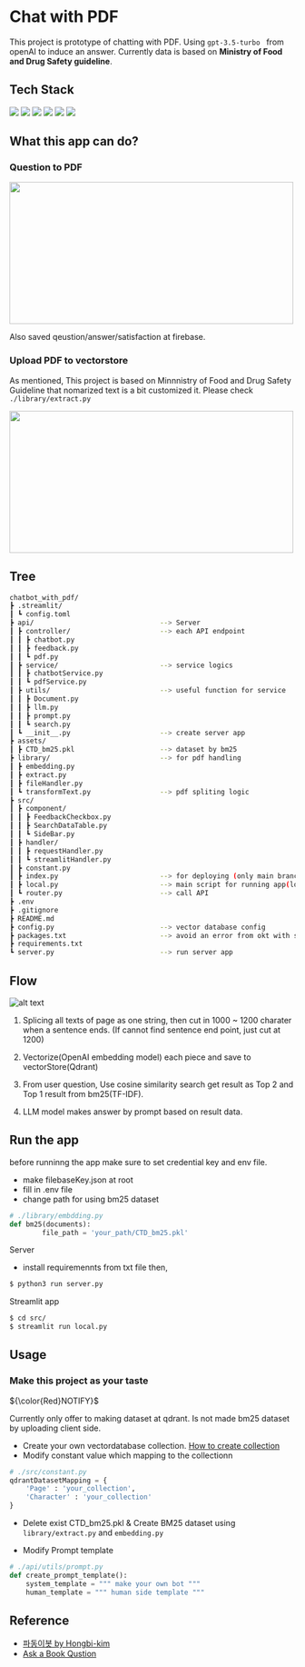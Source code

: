 # Chat with PDF

This project is prototype of chatting with PDF. Using `gpt-3.5-turbo ` from openAI to induce an answer. Currently data is based on **Ministry of Food and Drug Safety guideline**.

## Tech Stack

<img src="https://img.shields.io/badge/Python-3776AB?style=for-the-badge&logo=Python&logoColor=white"> <img src="https://img.shields.io/badge/Streamlit-FF4B4B?style=for-the-badge&logo=Streamlit&logoColor=white"> <img src="https://img.shields.io/badge/Qdrant-E40000?style=for-the-badge&logo=logoColor=white"> <img src="https://img.shields.io/badge/Flask-000000?style=for-the-badge&logo=Flask&logoColor=white"> <img src="https://img.shields.io/badge/Firebase-FFCA28?style=for-the-badge&logo=Firebase&logoColor=white"> <img src="https://img.shields.io/badge/OpenAI-412991?style=for-the-badge&logo=OpenAI&logoColor=white">

## What this app can do?

### Question to PDF

<img src="https://github.com/jumyeong33/bm25_chatbot/assets/57386602/196e74ac-7392-4077-b1b5-ea5fff5036af" width="500" height="250">

Also saved qeustion/answer/satisfaction at firebase.

### Upload PDF to vectorstore

As mentioned, This project is based on Minnnistry of Food and Drug Safety Guideline that nomarized text is a bit customized it. Please check `./library/extract.py`

<img src="https://github.com/jumyeong33/bm25_chatbot/assets/57386602/cf6e5658-a854-4c9e-a962-c2140f2ad990" width="500" height="250">

## Tree

```sh
chatbot_with_pdf/
┣ .streamlit/
┃ ┗ config.toml
┣ api/                               --> Server
┃ ┣ controller/                      --> each API endpoint
┃ ┃ ┣ chatbot.py
┃ ┃ ┣ feedback.py
┃ ┃ ┗ pdf.py
┃ ┣ service/                         --> service logics
┃ ┃ ┣ chatbotService.py
┃ ┃ ┗ pdfService.py
┃ ┣ utils/                           --> useful function for service
┃ ┃ ┣ Document.py
┃ ┃ ┣ llm.py
┃ ┃ ┣ prompt.py
┃ ┃ ┗ search.py
┃ ┗ __init__.py                      --> create server app
┣ assets/
┃ ┣ CTD_bm25.pkl                     --> dataset by bm25
┣ library/                           --> for pdf handling
┃ ┣ embedding.py
┃ ┣ extract.py
┃ ┣ fileHandler.py
┃ ┗ transformText.py                 --> pdf spliting logic
┣ src/
┃ ┣ component/
┃ ┃ ┣ FeedbackCheckbox.py
┃ ┃ ┣ SearchDataTable.py
┃ ┃ ┗ SideBar.py
┃ ┣ handler/
┃ ┃ ┣ requestHandler.py
┃ ┃ ┗ streamlitHandler.py
┃ ┣ constant.py
┃ ┣ index.py                         --> for deploying (only main branch)
┃ ┣ local.py                         --> main script for running app(locally)
┃ ┗ router.py                        --> call API
┣ .env
┣ .gitignore
┣ README.md
┣ config.py                          --> vector database config
┣ packages.txt                       --> avoid an error from okt with streamlit
┣ requirements.txt
┗ server.py                          --> run server app
```

## Flow

![alt text](https://github.com/jumyeong33/bm25_chatbot/assets/57386602/8d4806b9-0805-4293-bf0a-c0f042eb73e0)

1. Splicing all texts of page as one string, then cut in 1000 ~ 1200 charater when a sentence ends. (If cannot find sentence end point, just cut at 1200)

2. Vectorize(OpenAI embedding model) each piece and save to vectorStore(Qdrant)

3. From user question, Use cosine similarity search get result as Top 2 and Top 1 result from bm25(TF-IDF).

4. LLM model makes answer by prompt based on result data.

## Run the app

before runninng the app make sure to set credential key and env file.

- make filebaseKey.json at root
- fill in .env file
- change path for using bm25 dataset

```python
# ./library/embdding.py
def bm25(documents):
        file_path = 'your_path/CTD_bm25.pkl'
```

Server

- install requiremennts from txt file then,

```sh
$ python3 run server.py
```

Streamlit app

```sh
$ cd src/
$ streamlit run local.py
```

## Usage

### Make this project as your taste

${\color{Red}NOTIFY}$

Currently only offer to making dataset at qdrant. Is not made bm25 dataset by uploading client side.

- Create your own vectordatabase collection.
  [How to create collection](https://colab.research.google.com/drive/1XzIg1Sup6C09T6CE-WwKd1sbJYffEboe?usp=sharing)
- Modify constant value which mapping to the collectionn

```python
# ./src/constant.py
qdrantDatasetMapping = {
    'Page' : 'your_collection',
    'Character' : 'your_collection'
}
```

- Delete exist CTD_bm25.pkl & Create BM25 dataset using `library/extract.py` and `embedding.py`

- Modify Prompt template

```python
# ./api/utils/prompt.py
def create_prompt_template():
    system_template = """ make your own bot """
    human_template = """ human side template """
```

## Reference

- [파동이봇 by Hongbi-kim](https://github.com/Hongbi-Kim/KAERI_BOT_beta)
- [Ask a Book Qustion](https://bennycheung.github.io/ask-a-book-questions-with-langchain-openai)
